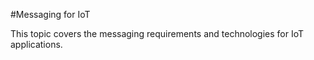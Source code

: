 #Messaging for IoT

This topic covers the messaging requirements and technologies for IoT applications.